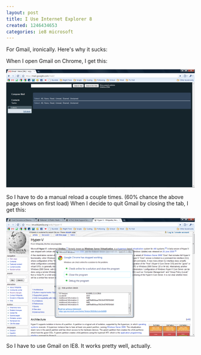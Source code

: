 ```yaml
---
layout: post
title: I Use Internet Explorer 8
created: 1246434653
categories: ie8 microsoft
---
```

For Gmail, ironically. Here's why it sucks:

When I open Gmail on Chrome, I get this:

<a href="/uploads/WTFGmail.png"><img src="/uploads/WTFGmail_s.png" /></a>

So I have to do a manual reload a couple times. (60% chance the above page shows on first load) When I decide to quit Gmail by closing the tab, I get this:

<a href="/uploads/GmailCrash.png"><img src="/uploads/GmailCrash_s.png" /></a>

So I have to use Gmail on IE8. It works pretty well, actually.
